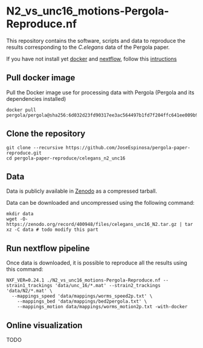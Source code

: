 # N2_vs_unc16_motions-Pergola-Reproduce.nf

This repository contains the software, scripts and data to reproduce the results corresponding to the *C.elegans* data of the Pergola paper.

If you have not install yet [docker](https://www.docker.com/) and [nextflow](https://www.nextflow.io/), follow this [intructions](../README.md)

## Pull docker image
Pull the Docker image use for processing data with Pergola (Pergola and its dependencies installed)

```
docker pull pergola/pergola@sha256:6d032d23fd90317ee3ac564497b1fd7f204ffc641ee009b937846fe7c959834f
```

## Clone the repository

```
git clone --recursive https://github.com/JoseEspinosa/pergola-paper-reproduce.git
cd pergola-paper-reproduce/celegans_n2_unc16
```

## Data
Data is publicly available in [Zenodo](https://zenodo.org/) as a compressed tarball.

Data can be downloaded and uncompressed using the following command:

```
mkdir data
wget -O- https://zenodo.org/record/400948/files/celegans_unc16_N2.tar.gz | tar xz -C data # todo modify this part 
```

## Run nextflow pipeline
Once data is downloaded, it is possible to reproduce all the results using this command:

```
NXF_VER=0.24.1 ./N2_vs_unc16_motions-Pergola-Reproduce.nf --strain1_trackings 'data/unc_16/*.mat' --strain2_trackings 'data/N2/*.mat' \
  --mappings_speed 'data/mappings/worms_speed2p.txt' \
	--mappings_bed 'data/mappings/bed2pergola.txt' \
	--mappings_motion data/mappings/worms_motion2p.txt -with-docker
```	


## Online visualization

TODO